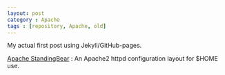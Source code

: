 ```yaml
---
layout: post
category : Apache
tags : [repository, Apache, old]
---
```


My actual first post using Jekyll/GitHub-pages.

[Apache StandingBear](https://github.com/fabic/StandingBear) : An Apache2 httpd
configuration layout for $HOME use.
